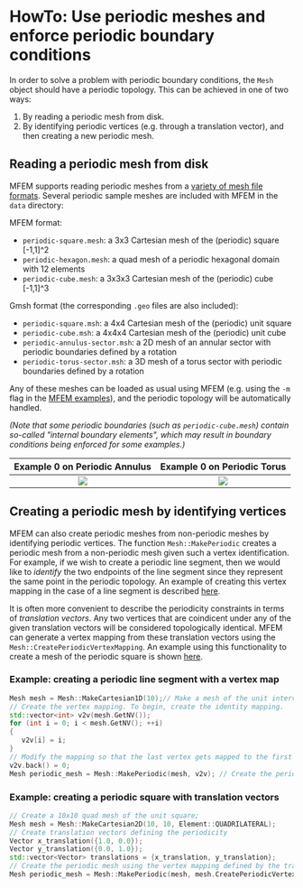 # HowTo: Use periodic meshes and enforce periodic boundary conditions

In order to solve a problem with periodic boundary conditions, the `Mesh` object should have a
periodic topology. This can be achieved in one of two ways:

1. By reading a periodic mesh from disk.
2. By identifying periodic vertices (e.g. through a translation vector), and then creating a new
   periodic mesh.

## Reading a periodic mesh from disk

MFEM supports reading periodic meshes from a [variety of mesh file
formats](https://mfem.org/meshing/). Several periodic sample meshes are included with MFEM in the
`data` directory:

MFEM format:

* `periodic-square.mesh`: a 3x3 Cartesian mesh of the (periodic) square [-1,1]^2
* `periodic-hexagon.mesh`: a quad mesh of a periodic hexagonal domain with 12 elements
* `periodic-cube.mesh`: a 3x3x3 Cartesian mesh of the (periodic) cube [-1,1]^3

Gmsh format (the corresponding `.geo` files are also included):

* `periodic-square.msh`: a 4x4 Cartesian mesh of the (periodic) unit square
* `periodic-cube.msh`: a 4x4x4 Cartesian mesh of the (periodic) unit cube
* `periodic-annulus-sector.msh`: a 2D mesh of an annular sector with periodic boundaries defined by
   a rotation
* `periodic-torus-sector.msh`: a 3D mesh of a torus sector with periodic boundaries defined by a
   rotation

Any of these meshes can be loaded as usual using MFEM (e.g. using the `-m` flag in the [MFEM
examples](https://mfem.org/examples/)), and the periodic topology will be automatically handled.

_(Note that some periodic boundaries (such as `periodic-cube.mesh`) contain so-called "internal
boundary elements", which may result in boundary conditions being enforced for some examples.)_

Example 0 on Periodic Annulus   |  Example 0 on Periodic Torus
:------------------------------:|:------------------------------:
![](/img/periodic-annulus.png)  |  ![](/img/periodic-torus.png)

## Creating a periodic mesh by identifying vertices

MFEM can also create periodic meshes from non-periodic meshes by identifying periodic vertices. The
function `Mesh::MakePeriodic` creates a periodic mesh from a non-periodic mesh given such a vertex
identification. For example, if we wish to create a periodic line segment, then we would like to
_identify_ the two endpoints of the line segment since they represent the same point in the periodic
topology. An example of creating this vertex mapping in the case of a line segment is described
[here](#line-segment).

It is often more convenient to describe the periodicity constraints in terms of _translation
vectors_. Any two vertices that are coindicent under any of the given translation vectors will be
considered topologically identical. MFEM can generate a vertex mapping from these translation
vectors using the `Mesh::CreatePeriodicVertexMapping`. An example using this functionality to create
a mesh of the periodic square is shown [here](#square).

### <a name="line-segment"></a>Example: creating a periodic line segment with a vertex map

```c++
Mesh mesh = Mesh::MakeCartesian1D(10);// Make a mesh of the unit interval with 10 elements
// Create the vertex mapping. To begin, create the identity mapping.
std::vector<int> v2v(mesh.GetNV());
for (int i = 0; i < mesh.GetNV(); ++i)
{
   v2v[i] = i;
}
// Modify the mapping so that the last vertex gets mapped to the first vertex.
v2v.back() = 0;
Mesh periodic_mesh = Mesh::MakePeriodic(mesh, v2v); // Create the periodic mesh
```

### <a name="square"></a>Example: creating a periodic square with translation vectors
```c++
// Create a 10x10 quad mesh of the unit square;
Mesh mesh = Mesh::MakeCartesian2D(10, 10, Element::QUADRILATERAL);
// Create translation vectors defining the periodicity
Vector x_translation({1.0, 0.0});
Vector y_translation({0.0, 1.0});
std::vector<Vector> translations = {x_translation, y_translation};
// Create the periodic mesh using the vertex mapping defined by the translation vectors
Mesh periodic_mesh = Mesh::MakePeriodic(mesh, mesh.CreatePeriodicVertexMapping(translations));
```
